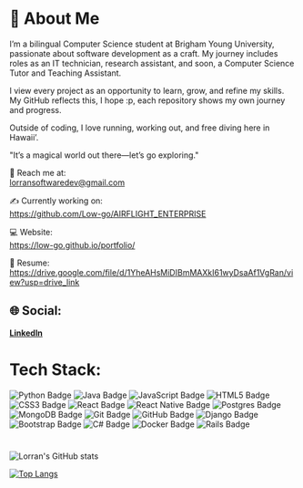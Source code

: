 # 🎱 About Me 

I’m a bilingual Computer Science student at Brigham Young University, passionate about software development as a craft. My journey includes roles as an IT technician, research assistant, and soon, a Computer Science Tutor and Teaching Assistant.

I view every project as an opportunity to learn, grow, and refine my skills. My GitHub reflects this, I hope :p, each repository shows my own journey and progress.

Outside of coding, I love running, working out, and free diving here in Hawaii’.

"It’s a magical world out there—let’s go exploring."

📧 Reach me at:<br/>
lorransoftwaredev@gmail.com

✍️ Currently working on:<br/>
https://github.com/Low-go/AIRFLIGHT_ENTERPRISE

💻 Website:<br/>
https://low-go.github.io/portfolio/

📝 Resume:<br/>
https://drive.google.com/file/d/1YheAHsMiDIBmMAXkI61wyDsaAf1VgRan/view?usp=drive_link


## 🌐 Social:<br/>
**[LinkedIn](https://www.linkedin.com/in/lorran-alves-galdino/)**  


# Tech Stack:
![Python Badge](https://img.shields.io/badge/Python-blue?style=for-the-badge&logo=python&logoColor=white)
![Java Badge](https://img.shields.io/badge/Java-red?style=for-the-badge&logo=oracle&logoColor=white)
![JavaScript Badge](https://img.shields.io/badge/JavaScript-yellow?style=for-the-badge&logo=javascript&logoColor=white)
![HTML5 Badge](https://img.shields.io/badge/HTML5-orange?style=for-the-badge&logo=html5&logoColor=white)
![CSS3 Badge](https://img.shields.io/badge/CSS3-blue?style=for-the-badge&logo=css3&logoColor=white)
![React Badge](https://img.shields.io/badge/React-61DAFB?style=for-the-badge&logo=react&logoColor=white)
![React Native Badge](https://img.shields.io/badge/React%20Native-61DAFB?style=for-the-badge&logo=react&logoColor=white)
![Postgres Badge](https://img.shields.io/badge/PostgreSQL-4169E1?style=for-the-badge&logo=postgresql&logoColor=white)
![MongoDB Badge](https://img.shields.io/badge/MongoDB-47A248?style=for-the-badge&logo=mongodb&logoColor=white)
![Git Badge](https://img.shields.io/badge/Git-F05032?style=for-the-badge&logo=git&logoColor=white)
![GitHub Badge](https://img.shields.io/badge/GitHub-181717?style=for-the-badge&logo=github&logoColor=white)
![Django Badge](https://img.shields.io/badge/Django-092E20?style=for-the-badge&logo=django&logoColor=white)
![Bootstrap Badge](https://img.shields.io/badge/Bootstrap-7952B3?style=for-the-badge&logo=bootstrap&logoColor=white)
![C# Badge](https://img.shields.io/badge/C%23-239120?style=for-the-badge&logo=csharp&logoColor=white)
![Docker Badge](https://img.shields.io/badge/Docker-2496ED?style=for-the-badge&logo=docker&logoColor=white)
![Rails Badge](https://img.shields.io/badge/Rails-CC0000?style=for-the-badge&logo=rubyonrails&logoColor=white)

#

![Lorran's GitHub stats](https://github-readme-stats.vercel.app/api?username=low-go&show_icons=true&theme=vue-dark)

[![Top Langs](https://github-readme-stats.vercel.app/api/top-langs/?username=low-go)](https://github.com/low-go/github-readme-stats)

